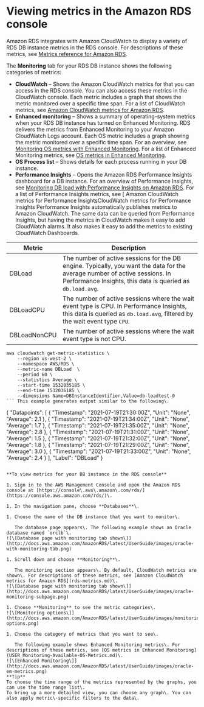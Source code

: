# Viewing metrics in the Amazon RDS console<a name="USER_Monitoring"></a>

Amazon RDS integrates with Amazon CloudWatch to display a variety of RDS DB instance metrics in the RDS console\. For descriptions of these metrics, see [Metrics reference for Amazon RDS](metrics-reference.md)\.

The **Monitoring** tab for your RDS DB instance shows the following categories of metrics:
+ **CloudWatch** – Shows the Amazon CloudWatch metrics for that you can access in the RDS console\. You can also access these metrics in the CloudWatch console\. Each metric includes a graph that shows the metric monitored over a specific time span\. For a list of CloudWatch metrics, see [Amazon CloudWatch metrics for Amazon RDS](rds-metrics.md)\.
+ **Enhanced monitoring** – Shows a summary of operating\-system metrics when your RDS DB instance has turned on Enhanced Monitoring\. RDS delivers the metrics from Enhanced Monitoring to your Amazon CloudWatch Logs account\. Each OS metric includes a graph showing the metric monitored over a specific time span\. For an overview, see [Monitoring OS metrics with Enhanced Monitoring](USER_Monitoring.OS.md)\. For a list of Enhanced Monitoring metrics, see [OS metrics in Enhanced Monitoring](USER_Monitoring-Available-OS-Metrics.md)\.
+ **OS Process list** – Shows details for each process running in your DB instance\.
+ **Performance Insights** – Opens the Amazon RDS Performance Insights dashboard for a DB instance\. For an overview of Performance Insights, see [Monitoring DB load with Performance Insights on Amazon RDS](USER_PerfInsights.md)\. For a list of Performance Insights metrics, see [ Amazon CloudWatch metrics for Performance InsightsCloudWatch metrics for Performance Insights  Performance Insights automatically publishes metrics to Amazon CloudWatch\. The same data can be queried from Performance Insights, but having the metrics in CloudWatch makes it easy to add CloudWatch alarms\. It also makes it easy to add the metrics to existing CloudWatch Dashboards\. 


| Metric | Description | 
| --- | --- | 
|  DBLoad  |  The number of active sessions for the DB engine\. Typically, you want the data for the average number of active sessions\. In Performance Insights, this data is queried as `db.load.avg`\.  | 
|  DBLoadCPU  |  The number of active sessions where the wait event type is CPU\. In Performance Insights, this data is queried as `db.load.avg`, filtered by the wait event type `CPU`\.  | 
|  DBLoadNonCPU  |  The number of active sessions where the wait event type is not CPU\.  |   These metrics are published to CloudWatch only if there is load on the DB instance\.  You can examine these metrics using the CloudWatch console, the AWS CLI, or the CloudWatch API\. For example, you can get the statistics for the `DBLoad` metric by running the [get\-metric\-statistics](https://docs.aws.amazon.com/cli/latest/reference/cloudwatch/get-metric-statistics.html) command\. 

```
aws cloudwatch get-metric-statistics \
    --region us-west-2 \
    --namespace AWS/RDS \
    --metric-name DBLoad  \
    --period 60 \
    --statistics Average \
    --start-time 1532035185 \
    --end-time 1532036185 \
    --dimensions Name=DBInstanceIdentifier,Value=db-loadtest-0
``` This example generates output similar to the following\. 

```
{
		"Datapoints": [
		{
		"Timestamp": "2021-07-19T21:30:00Z",
		"Unit": "None",
		"Average": 2.1
		},
		{
		"Timestamp": "2021-07-19T21:34:00Z",
		"Unit": "None",
		"Average": 1.7
		},
		{
		"Timestamp": "2021-07-19T21:35:00Z",
		"Unit": "None",
		"Average": 2.8
		},
		{
		"Timestamp": "2021-07-19T21:31:00Z",
		"Unit": "None",
		"Average": 1.5
		},
		{
		"Timestamp": "2021-07-19T21:32:00Z",
		"Unit": "None",
		"Average": 1.8
		},
		{
		"Timestamp": "2021-07-19T21:29:00Z",
		"Unit": "None",
		"Average": 3.0
		},
		{
		"Timestamp": "2021-07-19T21:33:00Z",
		"Unit": "None",
		"Average": 2.4
		}
		],
		"Label": "DBLoad"
		}
``` For more information about CloudWatch, see [What is Amazon CloudWatch?](https://docs.aws.amazon.com/AmazonCloudWatch/latest/monitoring/WhatIsCloudWatch.html) in the *Amazon CloudWatch User Guide*\.  ](USER_PerfInsights.Cloudwatch.md)\.

**To view metrics for your DB instance in the RDS console**

1. Sign in to the AWS Management Console and open the Amazon RDS console at [https://console\.aws\.amazon\.com/rds/](https://console.aws.amazon.com/rds/)\.

1. In the navigation pane, choose **Databases**\.

1. Choose the name of the DB instance that you want to monitor\.

   The database page appears\. The following example shows an Oracle database named `orclb`\.  
![\[Database page with monitoring tab shown\]](http://docs.aws.amazon.com/AmazonRDS/latest/UserGuide/images/oracle-with-monitoring-tab.png)

1. Scroll down and choose **Monitoring**\.

   The monitoring section appears\. By default, CloudWatch metrics are shown\. For descriptions of these metrics, see [Amazon CloudWatch metrics for Amazon RDS](rds-metrics.md)\.  
![\[Database page with monitoring tab shown\]](http://docs.aws.amazon.com/AmazonRDS/latest/UserGuide/images/oracle-monitoring-subpage.png)

1. Choose **Monitoring** to see the metric categories\.  
![\[Monitoring options\]](http://docs.aws.amazon.com/AmazonRDS/latest/UserGuide/images/monitoring-options.png)

1. Choose the category of metrics that you want to see\.

   The following example shows Enhanced Monitoring metrics\. For descriptions of these metrics, see [OS metrics in Enhanced Monitoring](USER_Monitoring-Available-OS-Metrics.md)\.  
![\[Enhanced Monitoring\]](http://docs.aws.amazon.com/AmazonRDS/latest/UserGuide/images/oracle-em-metrics.png)
**Tip**  
To choose the time range of the metrics represented by the graphs, you can use the time range list\.  
To bring up a more detailed view, you can choose any graph\. You can also apply metric\-specific filters to the data\. 